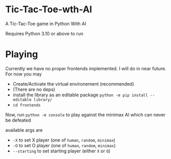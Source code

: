 # Tic-Tac-Toe-wth-AI
 A Tic-Tac-Toe game in Python With AI
 
Requires Python 3.10 or above to run

# Playing
Currently we have no proper frontends implemented. I will do in near future.
For now you may
 - Create/Activate the virtual environement (recommended)
 - (There are no deps)
 - install the library as an editable package
 	`python -m pip install --editable library/`
 - `cd frontends`

 Now, run
 `python -m console`
 to play against the minimax AI which can never be defeated
 
 available args are
  - `-X` to set X player (one of `human`, `random`, `minimax`)
  - `-O` to set O player (one of `human`, `random`, `minimax`)
  - `--starting` to set starting player (either `X` or `O`)
